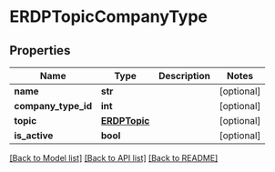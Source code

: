 # ERDPTopicCompanyType

## Properties
Name | Type | Description | Notes
------------ | ------------- | ------------- | -------------
**name** | **str** |  | [optional] 
**company_type_id** | **int** |  | [optional] 
**topic** | [**ERDPTopic**](ERDPTopic.md) |  | [optional] 
**is_active** | **bool** |  | [optional] 

[[Back to Model list]](../README.md#documentation-for-models) [[Back to API list]](../README.md#documentation-for-api-endpoints) [[Back to README]](../README.md)

